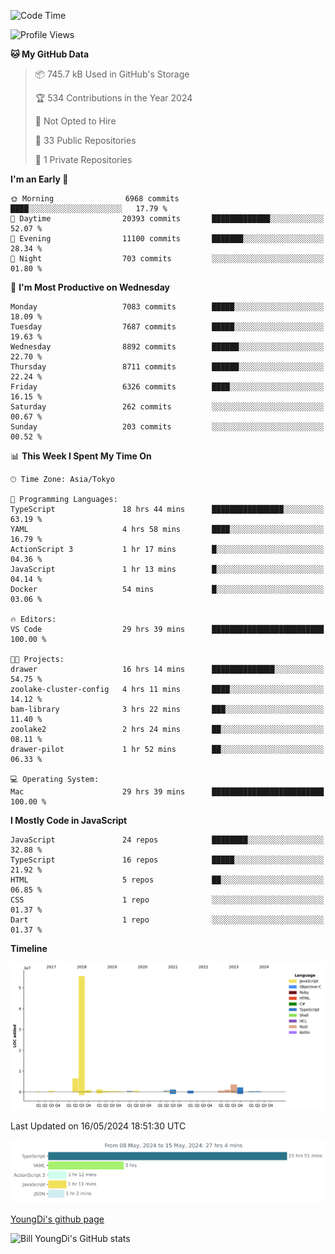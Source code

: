 <!--START_SECTION:waka-->
![Code Time](http://img.shields.io/badge/Code%20Time-683%20hrs%2023%20mins-blue)

![Profile Views](http://img.shields.io/badge/Profile%20Views-2-blue)

**🐱 My GitHub Data** 

> 📦 745.7 kB Used in GitHub's Storage 
 > 
> 🏆 534 Contributions in the Year 2024
 > 
> 🚫 Not Opted to Hire
 > 
> 📜 33 Public Repositories 
 > 
> 🔑 1 Private Repositories 
 > 
**I'm an Early 🐤** 

```text
🌞 Morning                6968 commits        ████░░░░░░░░░░░░░░░░░░░░░   17.79 % 
🌆 Daytime                20393 commits       █████████████░░░░░░░░░░░░   52.07 % 
🌃 Evening                11100 commits       ███████░░░░░░░░░░░░░░░░░░   28.34 % 
🌙 Night                  703 commits         ░░░░░░░░░░░░░░░░░░░░░░░░░   01.80 % 
```
📅 **I'm Most Productive on Wednesday** 

```text
Monday                   7083 commits        █████░░░░░░░░░░░░░░░░░░░░   18.09 % 
Tuesday                  7687 commits        █████░░░░░░░░░░░░░░░░░░░░   19.63 % 
Wednesday                8892 commits        ██████░░░░░░░░░░░░░░░░░░░   22.70 % 
Thursday                 8711 commits        ██████░░░░░░░░░░░░░░░░░░░   22.24 % 
Friday                   6326 commits        ████░░░░░░░░░░░░░░░░░░░░░   16.15 % 
Saturday                 262 commits         ░░░░░░░░░░░░░░░░░░░░░░░░░   00.67 % 
Sunday                   203 commits         ░░░░░░░░░░░░░░░░░░░░░░░░░   00.52 % 
```


📊 **This Week I Spent My Time On** 

```text
🕑︎ Time Zone: Asia/Tokyo

💬 Programming Languages: 
TypeScript               18 hrs 44 mins      ████████████████░░░░░░░░░   63.19 % 
YAML                     4 hrs 58 mins       ████░░░░░░░░░░░░░░░░░░░░░   16.79 % 
ActionScript 3           1 hr 17 mins        █░░░░░░░░░░░░░░░░░░░░░░░░   04.36 % 
JavaScript               1 hr 13 mins        █░░░░░░░░░░░░░░░░░░░░░░░░   04.14 % 
Docker                   54 mins             █░░░░░░░░░░░░░░░░░░░░░░░░   03.06 % 

🔥 Editors: 
VS Code                  29 hrs 39 mins      █████████████████████████   100.00 % 

🐱‍💻 Projects: 
drawer                   16 hrs 14 mins      ██████████████░░░░░░░░░░░   54.75 % 
zoolake-cluster-config   4 hrs 11 mins       ████░░░░░░░░░░░░░░░░░░░░░   14.12 % 
bam-library              3 hrs 22 mins       ███░░░░░░░░░░░░░░░░░░░░░░   11.40 % 
zoolake2                 2 hrs 24 mins       ██░░░░░░░░░░░░░░░░░░░░░░░   08.11 % 
drawer-pilot             1 hr 52 mins        ██░░░░░░░░░░░░░░░░░░░░░░░   06.33 % 

💻 Operating System: 
Mac                      29 hrs 39 mins      █████████████████████████   100.00 % 
```

**I Mostly Code in JavaScript** 

```text
JavaScript               24 repos            ████████░░░░░░░░░░░░░░░░░   32.88 % 
TypeScript               16 repos            █████░░░░░░░░░░░░░░░░░░░░   21.92 % 
HTML                     5 repos             ██░░░░░░░░░░░░░░░░░░░░░░░   06.85 % 
CSS                      1 repo              ░░░░░░░░░░░░░░░░░░░░░░░░░   01.37 % 
Dart                     1 repo              ░░░░░░░░░░░░░░░░░░░░░░░░░   01.37 % 
```



**Timeline**

![Lines of Code chart](https://raw.githubusercontent.com/Youngdi/Youngdi/master/assets/bar_graph.png)


 Last Updated on 16/05/2024 18:51:30 UTC
<!--END_SECTION:waka-->

![wakatime](./images/stat.svg)

[YoungDi's github page](https://youngdi.github.io)

![Bill YoungDi's GitHub stats](https://github-readme-stats.vercel.app/api?username=youngdi&count_private=true&show_icons=true)
